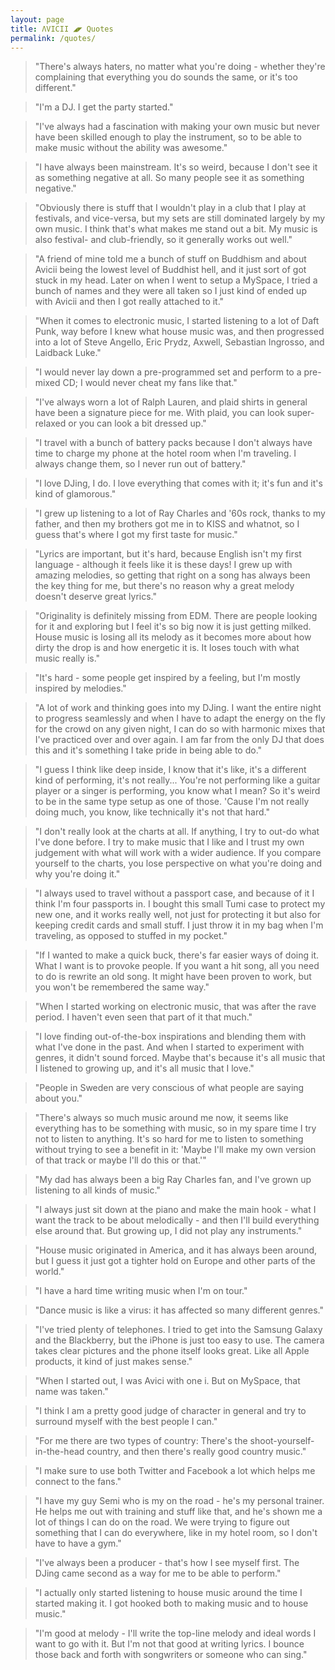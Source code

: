 ```yaml
---
layout: page
title: ɅVICII ◢◤ Quotes
permalink: /quotes/
---
```


<!--<amp-img width="600" height="300" layout="responsive" src="http://lorempixel.com/600/300/sports"></amp-img>-->

> "There's always haters, no matter what you're doing - whether they're complaining that everything you do sounds the same, or it's too different."

> "I'm a DJ. I get the party started."

> "I've always had a fascination with making your own music but never have been skilled enough to play the instrument, so to be able to make music without the ability was awesome."

>"I have always been mainstream. It's so weird, because I don't see it as something negative at all. So many people see it as something negative."

>"Obviously there is stuff that I wouldn't play in a club that I play at festivals, and vice-versa, but my sets are still dominated largely by my own music. I think that's what makes me stand out a bit. My music is also festival- and club-friendly, so it generally works out well."

>"A friend of mine told me a bunch of stuff on Buddhism and about Avicii being the lowest level of Buddhist hell, and it just sort of got stuck in my head. Later on when I went to setup a MySpace, I tried a bunch of names and they were all taken so I just kind of ended up with Avicii and then I got really attached to it."

>"When it comes to electronic music, I started listening to a lot of Daft Punk, way before I knew what house music was, and then progressed into a lot of Steve Angello, Eric Prydz, Axwell, Sebastian Ingrosso, and Laidback Luke."

>"I would never lay down a pre-programmed set and perform to a pre-mixed CD; I would never cheat my fans like that."

>"I've always worn a lot of Ralph Lauren, and plaid shirts in general have been a signature piece for me. With plaid, you can look super-relaxed or you can look a bit dressed up."

>"I travel with a bunch of battery packs because I don't always have time to charge my phone at the hotel room when I'm traveling. I always change them, so I never run out of battery."

>"I love DJing, I do. I love everything that comes with it; it's fun and it's kind of glamorous."

>"I grew up listening to a lot of Ray Charles and '60s rock, thanks to my father, and then my brothers got me in to KISS and whatnot, so I guess that's where I got my first taste for music."

>"Lyrics are important, but it's hard, because English isn't my first language - although it feels like it is these days! I grew up with amazing melodies, so getting that right on a song has always been the key thing for me, but there's no reason why a great melody doesn't deserve great lyrics."

>"Originality is definitely missing from EDM. There are people looking for it and exploring but I feel it's so big now it is just getting milked. House music is losing all its melody as it becomes more about how dirty the drop is and how energetic it is. It loses touch with what music really is."

>"It's hard - some people get inspired by a feeling, but I'm mostly inspired by melodies."

>"A lot of work and thinking goes into my DJing. I want the entire night to progress seamlessly and when I have to adapt the energy on the fly for the crowd on any given night, I can do so with harmonic mixes that I've practiced over and over again. I am far from the only DJ that does this and it's something I take pride in being able to do."

>"I guess I think like deep inside, I know that it's like, it's a different kind of performing, it's not really... You're not performing like a guitar player or a singer is performing, you know what I mean? So it's weird to be in the same type setup as one of those. 'Cause I'm not really doing much, you know, like technically it's not that hard."

>"I don't really look at the charts at all. If anything, I try to out-do what I've done before. I try to make music that I like and I trust my own judgement with what will work with a wider audience. If you compare yourself to the charts, you lose perspective on what you're doing and why you're doing it."

>"I always used to travel without a passport case, and because of it I think I'm four passports in. I bought this small Tumi case to protect my new one, and it works really well, not just for protecting it but also for keeping credit cards and small stuff. I just throw it in my bag when I'm traveling, as opposed to stuffed in my pocket."

>"If I wanted to make a quick buck, there's far easier ways of doing it. What I want is to provoke people. If you want a hit song, all you need to do is rewrite an old song. It might have been proven to work, but you won't be remembered the same way."

>"When I started working on electronic music, that was after the rave period. I haven't even seen that part of it that much."

>"I love finding out-of-the-box inspirations and blending them with what I've done in the past. And when I started to experiment with genres, it didn't sound forced. Maybe that's because it's all music that I listened to growing up, and it's all music that I love."

>"People in Sweden are very conscious of what people are saying about you."

>"There's always so much music around me now, it seems like everything has to be something with music, so in my spare time I try not to listen to anything. It's so hard for me to listen to something without trying to see a benefit in it: 'Maybe I'll make my own version of that track or maybe I'll do this or that.'"

>"My dad has always been a big Ray Charles fan, and I've grown up listening to all kinds of music."

>"I always just sit down at the piano and make the main hook - what I want the track to be about melodically - and then I'll build everything else around that. But growing up, I did not play any instruments."

>"House music originated in America, and it has always been around, but I guess it just got a tighter hold on Europe and other parts of the world."

>"I have a hard time writing music when I'm on tour."

>"Dance music is like a virus: it has affected so many different genres."

>"I've tried plenty of telephones. I tried to get into the Samsung Galaxy and the Blackberry, but the iPhone is just too easy to use. The camera takes clear pictures and the phone itself looks great. Like all Apple products, it kind of just makes sense."

>"When I started out, I was Avici with one i. But on MySpace, that name was taken."

>"I think I am a pretty good judge of character in general and try to surround myself with the best people I can."

>"For me there are two types of country: There's the shoot-yourself-in-the-head country, and then there's really good country music."

>"I make sure to use both Twitter and Facebook a lot which helps me connect to the fans."

>"I have my guy Semi who is my on the road - he's my personal trainer. He helps me out with training and stuff like that, and he's shown me a lot of things I can do on the road. We were trying to figure out something that I can do everywhere, like in my hotel room, so I don't have to have a gym."

>"I've always been a producer - that's how I see myself first. The DJing came second as a way for me to be able to perform."

>"I actually only started listening to house music around the time I started making it. I got hooked both to making music and to house music."

>"I'm good at melody - I'll write the top-line melody and ideal words I want to go with it. But I'm not that good at writing lyrics. I bounce those back and forth with songwriters or someone who can sing."